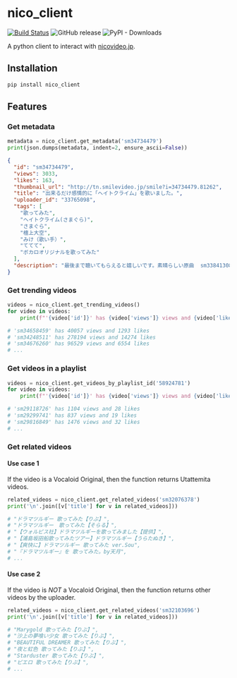 # nico_client

[![Build Status](https://travis-ci.com/jaeseopark/nico_client.svg?branch=master)](https://travis-ci.com/jaeseopark/nico_client) ![GitHub release](https://img.shields.io/github/release/jaeseopark/nico_client.svg) ![PyPI - Downloads](https://img.shields.io/pypi/dd/nico-client.svg)

A python client to interact with [nicovideo.jp](https://nicovideo.jp).

## Installation

```bash
pip install nico_client
```

## Features

### Get metadata

```python
metadata = nico_client.get_metadata('sm34734479')
print(json.dumps(metadata, indent=2, ensure_ascii=False))
```

```json
{
  "id": "sm34734479",
  "views": 3033,
  "likes": 163,
  "thumbnail_url": "http://tn.smilevideo.jp/smile?i=34734479.81262",
  "title": "出来るだけ感情的に「ヘイトクライム」を歌いました。",
  "uploader_id": "33765098",
  "tags": [
    "歌ってみた",
    "ヘイトクライム(さまぐら)",
    "さまぐら",
    "檀上大空",
    "みけ（歌い手）",
    "ててて",
    "ボカロオリジナルを歌ってみた"
  ],
  "description": "最後まで聴いてもらえると嬉しいです。素晴らしい原曲  sm33841308MIX　みけ　mylist/58924781　https://twitter.com/rnike_san 歌　ててて　mylist/41403147　https://twitter.com/tetete2525"
}
```

### Get trending videos

```python
videos = nico_client.get_trending_videos()
for video in videos:
    print(f"'{video['id']}' has {video['views']} views and {video['likes']} likes")

# 'sm34658459' has 40057 views and 1293 likes
# 'sm34248511' has 278194 views and 14274 likes
# 'sm34676260' has 96529 views and 6554 likes
# ...
```

### Get videos in a playlist

```python
videos = nico_client.get_videos_by_playlist_id('58924781')
for video in videos:
    print(f"'{video['id']}' has {video['views']} views and {video['likes']} likes")

# 'sm29118726' has 1104 views and 28 likes
# 'sm29299741' has 837 views and 19 likes
# 'sm29816849' has 1476 views and 32 likes
# ...
```

### Get related videos

#### Use case 1

If the video is a Vocaloid Original, then the function returns Utattemita videos.

```python
related_videos = nico_client.get_related_videos('sm32076378')
print('\n'.join([v['title'] for v in related_videos]))

# "ドラマツルギー 歌ってみた【りぶ】",
# "ドラマツルギー　歌ってみた【そらる】",
# "【ウォルピス社】ドラマツルギーを歌ってみました【提供】",
# "【浦島坂田船歌ってみたツアー】ドラマツルギー【うらたぬき】",
# "【爽快に】ドラマツルギー 歌ってみた ver.Sou",
# "『ドラマツルギー』を 歌ってみた。by天月",
# ...
```

#### Use case 2

If the video is _NOT_ a Vocaloid Original, then the function returns other videos by the uploader.

```python
related_videos = nico_client.get_related_videos('sm32103696')
print('\n'.join([v['title'] for v in related_videos]))

# "Marygold 歌ってみた【りぶ】",
# "沙上の夢喰い少女 歌ってみた【りぶ】",
# "BEAUTIFUL DREAMER 歌ってみた【りぶ】",
# "夜と虹色 歌ってみた【りぶ】",
# "Starduster 歌ってみた【りぶ】",
# "ピエロ 歌ってみた【りぶ】",
# ...
```
